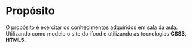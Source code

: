 # Propósito
<p>

 O propósito é exercitar os conhecimentos adquiridos em sala da aula. Utilizando como modelo o site do ifood e utilizando as tecnologias **CSS3, HTML5**.
  
</p>

